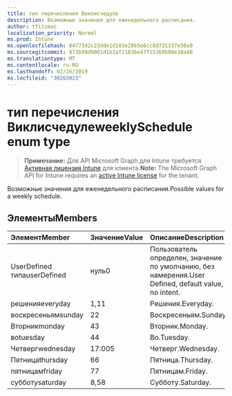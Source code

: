 ```yaml
---
title: тип перечисления Виклисчедуле
description: Возможные значения для еженедельного расписания.
author: tfitzmac
localization_priority: Normal
ms.prod: Intune
ms.openlocfilehash: 04773d2c23dde1d103e2865e6cc8d731337e38a9
ms.sourcegitcommit: 873b99d9001d1b2af21836e47f15360b08e10a40
ms.translationtype: MT
ms.contentlocale: ru-RU
ms.lasthandoff: 02/26/2019
ms.locfileid: "30263023"
---
```

# <a name="weeklyschedule-enum-type"></a><span data-ttu-id="ddb48-103">тип перечисления Виклисчедуле</span><span class="sxs-lookup"><span data-stu-id="ddb48-103">weeklySchedule enum type</span></span>

> <span data-ttu-id="ddb48-104">**Примечание:** Для API Microsoft Graph для Intune требуется [Активная лицензия Intune](https://go.microsoft.com/fwlink/?linkid=839381) для клиента.</span><span class="sxs-lookup"><span data-stu-id="ddb48-104">**Note:** The Microsoft Graph API for Intune requires an [active Intune license](https://go.microsoft.com/fwlink/?linkid=839381) for the tenant.</span></span>

<span data-ttu-id="ddb48-105">Возможные значения для еженедельного расписания.</span><span class="sxs-lookup"><span data-stu-id="ddb48-105">Possible values for a weekly schedule.</span></span>

## <a name="members"></a><span data-ttu-id="ddb48-106">Элементы</span><span class="sxs-lookup"><span data-stu-id="ddb48-106">Members</span></span>
|<span data-ttu-id="ddb48-107">Элемент</span><span class="sxs-lookup"><span data-stu-id="ddb48-107">Member</span></span>|<span data-ttu-id="ddb48-108">Значение</span><span class="sxs-lookup"><span data-stu-id="ddb48-108">Value</span></span>|<span data-ttu-id="ddb48-109">Описание</span><span class="sxs-lookup"><span data-stu-id="ddb48-109">Description</span></span>|
|:---|:---|:---|
|<span data-ttu-id="ddb48-110">UserDefined типа</span><span class="sxs-lookup"><span data-stu-id="ddb48-110">userDefined</span></span>|<span data-ttu-id="ddb48-111">нуль</span><span class="sxs-lookup"><span data-stu-id="ddb48-111">0</span></span>|<span data-ttu-id="ddb48-112">Пользователь определен, значение по умолчанию, без намерения.</span><span class="sxs-lookup"><span data-stu-id="ddb48-112">User Defined, default value, no intent.</span></span>|
|<span data-ttu-id="ddb48-113">решения</span><span class="sxs-lookup"><span data-stu-id="ddb48-113">everyday</span></span>|<span data-ttu-id="ddb48-114">1,1</span><span class="sxs-lookup"><span data-stu-id="ddb48-114">1</span></span>|<span data-ttu-id="ddb48-115">Решения.</span><span class="sxs-lookup"><span data-stu-id="ddb48-115">Everyday.</span></span>|
|<span data-ttu-id="ddb48-116">воскресеньям</span><span class="sxs-lookup"><span data-stu-id="ddb48-116">sunday</span></span>|<span data-ttu-id="ddb48-117">2</span><span class="sxs-lookup"><span data-stu-id="ddb48-117">2</span></span>|<span data-ttu-id="ddb48-118">Воскресеньям.</span><span class="sxs-lookup"><span data-stu-id="ddb48-118">Sunday.</span></span>|
|<span data-ttu-id="ddb48-119">Вторник</span><span class="sxs-lookup"><span data-stu-id="ddb48-119">monday</span></span>|<span data-ttu-id="ddb48-120">4</span><span class="sxs-lookup"><span data-stu-id="ddb48-120">3</span></span>|<span data-ttu-id="ddb48-121">Вторник.</span><span class="sxs-lookup"><span data-stu-id="ddb48-121">Monday.</span></span>|
|<span data-ttu-id="ddb48-122">во</span><span class="sxs-lookup"><span data-stu-id="ddb48-122">tuesday</span></span>|<span data-ttu-id="ddb48-123">4</span><span class="sxs-lookup"><span data-stu-id="ddb48-123">4</span></span>|<span data-ttu-id="ddb48-124">Во.</span><span class="sxs-lookup"><span data-stu-id="ddb48-124">Tuesday.</span></span>|
|<span data-ttu-id="ddb48-125">Четверг</span><span class="sxs-lookup"><span data-stu-id="ddb48-125">wednesday</span></span>|<span data-ttu-id="ddb48-126">17:00</span><span class="sxs-lookup"><span data-stu-id="ddb48-126">5</span></span>|<span data-ttu-id="ddb48-127">Четверг.</span><span class="sxs-lookup"><span data-stu-id="ddb48-127">Wednesday.</span></span>|
|<span data-ttu-id="ddb48-128">Пятница</span><span class="sxs-lookup"><span data-stu-id="ddb48-128">thursday</span></span>|<span data-ttu-id="ddb48-129">6</span><span class="sxs-lookup"><span data-stu-id="ddb48-129">6</span></span>|<span data-ttu-id="ddb48-130">Пятница.</span><span class="sxs-lookup"><span data-stu-id="ddb48-130">Thursday.</span></span>|
|<span data-ttu-id="ddb48-131">пятницам</span><span class="sxs-lookup"><span data-stu-id="ddb48-131">friday</span></span>|<span data-ttu-id="ddb48-132">7</span><span class="sxs-lookup"><span data-stu-id="ddb48-132">7</span></span>|<span data-ttu-id="ddb48-133">Пятницам.</span><span class="sxs-lookup"><span data-stu-id="ddb48-133">Friday.</span></span>|
|<span data-ttu-id="ddb48-134">субботу</span><span class="sxs-lookup"><span data-stu-id="ddb48-134">saturday</span></span>|<span data-ttu-id="ddb48-135">8,5</span><span class="sxs-lookup"><span data-stu-id="ddb48-135">8</span></span>|<span data-ttu-id="ddb48-136">Субботу.</span><span class="sxs-lookup"><span data-stu-id="ddb48-136">Saturday.</span></span>|



